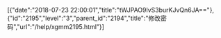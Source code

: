 [{"date":"2018-07-23 22:00:01","title":"tWJPAO9lvS3burKJvQn6JA=="},{"id":"2195","level":"3","parent_id":"2194","title":"修改密码","url":"/help/xgmm2195.html"}]